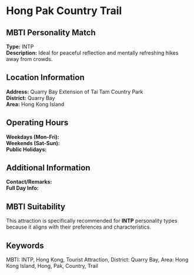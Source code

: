 # Hong Pak Country Trail

## MBTI Personality Match
**Type:** INTP  
**Description:** Ideal for peaceful reflection and mentally refreshing hikes away from crowds.

## Location Information
**Address:** Quarry Bay Extension of Tai Tam Country Park  
**District:** Quarry Bay  
**Area:** Hong Kong Island

## Operating Hours
**Weekdays (Mon-Fri):**   
**Weekends (Sat-Sun):**   
**Public Holidays:** 

## Additional Information
**Contact/Remarks:**   
**Full Day Info:** 

## MBTI Suitability
This attraction is specifically recommended for **INTP** personality types because it aligns with their preferences and characteristics.

## Keywords
MBTI: INTP, Hong Kong, Tourist Attraction, District: Quarry Bay, Area: Hong Kong Island, Hong, Pak, Country, Trail
